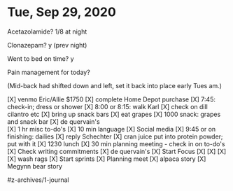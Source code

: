 # Tue, Sep 29, 2020
Acetazolamide? 1/8 at night

Clonazepam? y
(prev night)

Went to bed on time? y

Pain management for today?

(Mid-back had shifted down and left, set it back into place early Tues am.)

[X] venmo Eric/Allie $1750
[X] complete Home Depot purchase
[X] 7:45: check-in; dress or shower
[X] 8:00 or 8:15: walk Karl
[X] check on dill cilantro etc
[X] bring up snack bars
[X] eat grapes
[X] 1000 snack: grapes and snack bar
[X] de quervain's	
[X] 1 hr misc to-do's
[X] 10 min language
[X] Social media
[X] 9:45 or on finishing: dailies
[X] reply Schechter
[X] cran juice put into protein powder; put with it
[X] 1230 lunch
[X] 30 min planning meeting - check in on to-do's
[X] Check writing commitments
[X] de quervain's
[X] Start Focus
[X] [X] [X] [X] wash rags
[X] Start sprints
	[X] Planning meet
[X] alpaca story
[X] Megynn bear story

#z-archives/1-journal